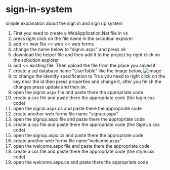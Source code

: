 # sign-in-system
simple explanation about the sign in and sign up system

1. First you need to create a WebApplication.Net file in vs 
2. press right click on the file name in the soloution explorer
3. add << new file << web << web forms
4. change the name below to "signin.aspx" and press ok
5. download the helper file and then add it to the project by right click on the soloution explorer
6. add << existing file. Then upload the file from the place you saved it
7. create a sql database name "UserTable" like the image below,
![image](https://user-images.githubusercontent.com/78039661/142929526-70db34ec-b069-4676-928b-2d70a67b859b.png)
8. to change the identify specification to True you need to right click on the key near the id then press properties and change it, after you finish the changes press update and then ok.
9. open the signin.aspx file and paste there the appropriate code
10. create a css file and paste there the appropriate code (the login.css code)
11. open the signin.aspx.cs and paste there the appropriate code
12. create another web forms file name "signup.aspx"
13. open the signup.aspx file and paste there the appropriate code
14. create a css file and paste there the appropriate code (the SignUp.css code)
15. open the signup.aspx.cs and paste there the appropriate code
16. create another web forms file name"welcome.aspx"
17. open the welcome.aspx file and paste there the appropriate code
18. create a css file and paste there the appropriate code (the style.css code)
19. open the welcome.aspx.cs and paste there the appropriate code
